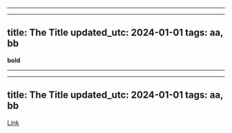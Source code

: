 ----
---
title: The Title
updated_utc: 2024-01-01
tags: aa, bb
---

**bold**


----
---
title: The Title
updated_utc: 2024-01-01
tags: aa, bb
---

[Link](https://gist.github.com/)
